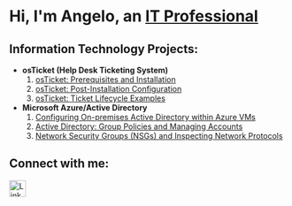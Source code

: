 <h1>Hi, I'm Angelo, an <a href="https://linkedin.com/in/angelobreyes">IT Professional</a></h1>

<h2>Information Technology Projects:</h2>

- <b>osTicket (Help Desk Ticketing System)</b>
  1. [osTicket: Prerequisites and Installation](https://github.com/angelobreyes/osticket-prereqs)
  2. [osTicket: Post-Installation Configuration](https://github.com/angelobreyes/post-install-config)
  3. [osTicket: Ticket Lifecycle Examples](https://github.com/angelobreyes/ticket-lifecycle)
- <b>Microsoft Azure/Active Directory</b>
  1. [Configuring On-premises Active Directory within Azure VMs](https://github.com/angelobreyes/configure-ad)
  2. [Active Directory: Group Policies and Managing Accounts](https://github.com/angelobreyes/ad-group-policies)
  3. [Network Security Groups (NSGs) and Inspecting Network Protocols](https://github.com/angelobreyes/azure-network-protocols)
<h2>Connect with me:</h2>

<a href="https://www.linkedin.com/in/angelobreyes" target="_blank">
  <img src="https://cdn.jsdelivr.net/gh/devicons/devicon/icons/linkedin/linkedin-original.svg" alt="LinkedIn" width="30" height="30"/>
</a>
